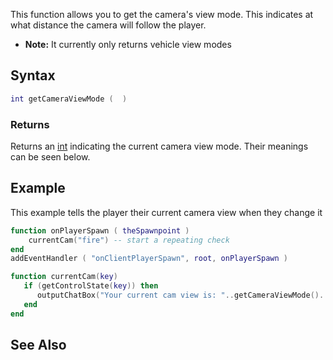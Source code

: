 This function allows you to get the camera's view mode. This indicates at what distance the camera will follow the player.

-   **Note:** It currently only returns vehicle view modes

Syntax
------

``` lua
int getCameraViewMode (  )
```

### Returns

Returns an [int](/int.md "wikilink") indicating the current camera view mode. Their meanings can be seen below.

Example
-------

This example tells the player their current camera view when they change it

``` lua
function onPlayerSpawn ( theSpawnpoint )
    currentCam("fire") -- start a repeating check
end
addEventHandler ( "onClientPlayerSpawn", root, onPlayerSpawn )

function currentCam(key)
   if (getControlState(key)) then
      outputChatBox("Your current cam view is: "..getCameraViewMode()..".")
   end
end
```

See Also
--------
